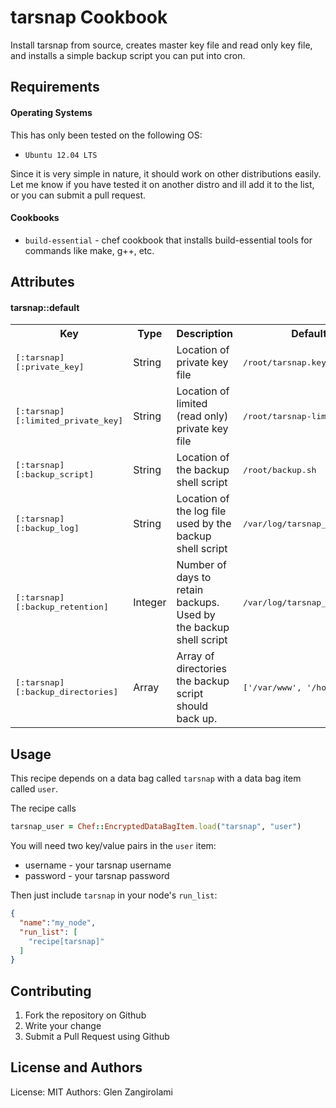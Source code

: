 tarsnap Cookbook
================

Install tarsnap from source, creates master key file and read only key file, and installs a simple backup
script you can put into cron.

Requirements
------------

#### Operating Systems

This has only been tested on the following OS:

* `Ubuntu 12.04 LTS`

Since it is very simple in nature, it should work on other distributions easily. Let me know if you have tested it on another distro and ill add it to the list, or you can submit a pull request.

#### Cookbooks

- `build-essential` - chef cookbook that installs build-essential tools for commands like make, g++, etc.

Attributes
----------

#### tarsnap::default
<table>
  <tr>
    <th>Key</th>
    <th>Type</th>
    <th>Description</th>
    <th>Default</th>
  </tr>
  <tr>
    <td><tt>[:tarsnap][:private_key]</tt></td>
    <td>String</td>
    <td>Location of private key file</td>
    <td><tt>/root/tarsnap.key</tt></td>
  </tr>
  <tr>
    <td><tt>[:tarsnap][:limited_private_key]</tt></td>
    <td>String</td>
    <td>Location of limited (read only) private key file</td>
    <td><tt>/root/tarsnap-limited.key</tt></td>
  </tr>
  <tr>
    <td><tt>[:tarsnap][:backup_script]</tt></td>
    <td>String</td>
    <td>Location of the backup shell script</td>
    <td><tt>/root/backup.sh</tt></td>
  </tr>
  <tr>
    <td><tt>[:tarsnap][:backup_log]</tt></td>
    <td>String</td>
    <td>Location of the log file used by the backup shell script</td>
    <td><tt>/var/log/tarsnap_backup.log</tt></td>
  </tr>
  <tr>
    <td><tt>[:tarsnap][:backup_retention]</tt></td>
    <td>Integer</td>
    <td>Number of days to retain backups. Used by the backup shell script</td>
    <td><tt>/var/log/tarsnap_backup.log</tt></td>
  </tr>
  <tr>
    <td><tt>[:tarsnap][:backup_directories]</tt></td>
    <td>Array</td>
    <td>Array of directories the backup script should back up.</td>
    <td><tt>['/var/www', '/home']</tt></td>
  </tr>
</table>

Usage
-----

This recipe depends on a data bag called `tarsnap` with a data bag item called `user`.

The recipe calls

```ruby
tarsnap_user = Chef::EncryptedDataBagItem.load("tarsnap", "user")
```

You will need two key/value pairs in the `user` item:

* username - your tarsnap username
* password - your tarsnap password

Then just include `tarsnap` in your node's `run_list`:

```json
{
  "name":"my_node",
  "run_list": [
    "recipe[tarsnap]"
  ]
}
```

Contributing
------------

1. Fork the repository on Github
2. Write your change
3. Submit a Pull Request using Github

License and Authors
-------------------
License: MIT
Authors: Glen Zangirolami
